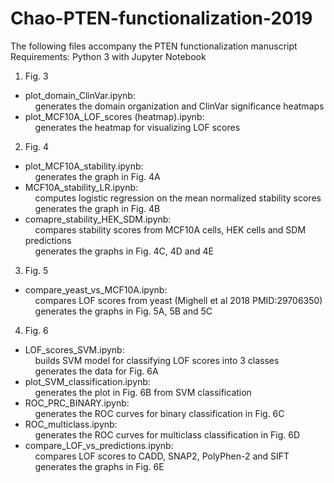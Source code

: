 # Chao-PTEN-functionalization-2019
The following files accompany the PTEN functionalization manuscript\
Requirements: Python 3 with Jupyter Notebook
1. Fig. 3
- plot_domain_ClinVar.ipynb:\
    generates the domain organization and ClinVar significance heatmaps
- plot_MCF10A_LOF_scores (heatmap).ipynb:\
    generates the heatmap for visualizing LOF scores
       
2. Fig. 4
- plot_MCF10A_stability.ipynb:\
    generates the graph in Fig. 4A
- MCF10A_stability_LR.ipynb:\
    computes logistic regression on the mean normalized stability scores\
    generates the graph in Fig. 4B
- comapre_stability_HEK_SDM.ipynb:\
    compares stability scores from MCF10A cells, HEK cells and SDM predictions\
    generates the graphs in Fig. 4C, 4D and 4E
3. Fig. 5
- compare_yeast_vs_MCF10A.ipynb:\
    compares LOF scores from yeast (Mighell et al 2018 PMID:29706350)\
    generates the graphs in Fig. 5A, 5B and 5C
4. Fig. 6      
- LOF_scores_SVM.ipynb:\
    builds SVM model for classifying LOF scores into 3 classes\
    generates the data for Fig. 6A
- plot_SVM_classification.ipynb:\
    generates the plot in Fig. 6B from SVM classification
- ROC_PRC_BINARY.ipynb:\
    generates the ROC curves for binary classification in Fig. 6C
- ROC_multiclass.ipynb:\
    generates the ROC curves for multiclass classification in Fig. 6D
- compare_LOF_vs_predictions.ipynb:\
    compares LOF scores to CADD, SNAP2, PolyPhen-2 and SIFT\
    generates the graphs in Fig. 6E
        
